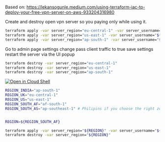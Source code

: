 Based on: https://lekansogunle.medium.com/using-terraform-iac-to-deploy-your-free-vpn-server-on-aws-933204316980

Create and destroy open vpn server so you paying only while using it.

	

```bash
terraform apply -var server_region="eu-central-1" -var server_username="${OPEN_VPN_USER}" -var server_password="${OPEN_VPN_PASS}"
terraform apply -var server_region="us-east-1" -var server_username="${OPEN_VPN_USER}" -var server_password="${OPEN_VPN_PASS}"
terraform apply -var server_region="ap-south-1" -var server_username="${OPEN_VPN_USER}" -var server_password="${OPEN_VPN_PASS}"
```

Go to admin page settings change pass client traffic to true
save settings
restart the server via the UI popup

```bash
terraform destroy -var server_region="eu-central-1"
terraform destroy -var server_region="us-east-1"
terraform destroy -var server_region="ap-south-1"
```

[![Open in Cloud Shell](https://gstatic.com/cloudssh/images/open-btn.svg)](https://shell.cloud.google.com/cloudshell/editor?cloudshell_git_repo=https%3A%2F%2Fgithub.com%2Fshmuel-raichman%2Fopenvpn-aws-terraform&cloudshell_print=README.md&cloudshell_open_in_editor=README.md)



```bash
REGION_INDIA="ap-south-1"
REGION_UK="eu-central-1"
REGION_US="us-east-1"
REGION_SOUTH_AF="af-south-1"
REGION_SOUTH_AS="ap-southeast-1" # Philipins if you choose the right zone


REGION=${REGION_SOUTH_AF}

terraform apply -var server_region="${REGION}" -var server_username="${OPEN_VPN_USER}" -var server_password="${OPEN_VPN_PASS}"
terraform destroy -var server_region="${REGION}"
```